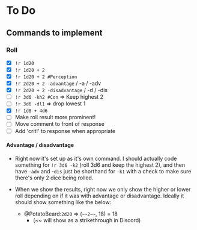 # To Do

## Commands to implement

### Roll

- [x] `!r 1d20`
- [x] `!r 1d20 + 2`
- [x] `!r 1d20 + 2 #Perception`
- [x] `!r 2d20 + 2 -advantage` / -a / -adv
- [x] `!r 2d20 + 2 -disadvantage` / -d / -dis
- [ ] `!r 3d6 -kh2 #Con` => Keep highest 2
- [ ] `!r 3d6 -dl1` => drop lowest 1
- [x] `!r 1d8 + 4d6`
- [ ] Make roll result more prominent!
- [ ] Move comment to front of response
- [ ] Add 'crit!' to response when appropriate

#### Advantage / disadvantage

- Right now it's set up as it's own command. I should actually code something for `!r 3d6 -k2` (roll 3d6 and keep the highest 2), and then have `-adv` and -`dis` just be shorthand for `-k1` with a check to make sure there's only 2 dice being rolled.

- When we show the results, right now we only show the higher or lower roll depending on if it was with advantage or disadvantage. Ideally it should show something like the below:
  - @PotatoBeard:`2d20` => (`~~2~~`, 18) = 18
    - (~~ will show as a strikethrough in Discord)
